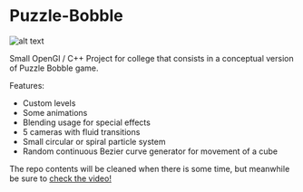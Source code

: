 Puzzle-Bobble
============

 
![alt text](https://dl.dropboxusercontent.com/s/p9xwl7njco7oxaz/colisao.png?token_hash=AAF7RPQ1vfgs4jiI_KtstoEKI-hRknPhdEM-2r8Zz0wgTA&dl=1 "Puzzle Bobble")


Small OpenGl / C++ Project for college that consists in a conceptual version of Puzzle Bobble game.

Features:
* Custom levels
* Some animations
* Blending usage for special effects
* 5 cameras with fluid transitions
* Small circular or spiral particle system
* Random continuous Bezier curve generator for movement of a cube  

The repo contents will be cleaned when there is some time, but meanwhile be sure to [check the video!](https://www.youtube.com/watch?v=Dn63FiP6IcA)
